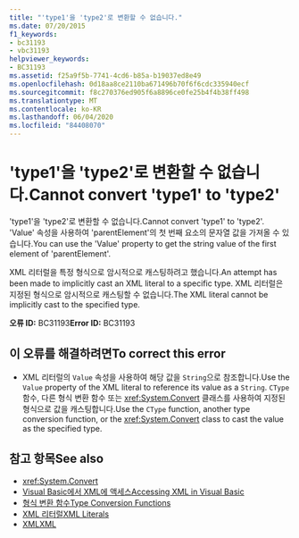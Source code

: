 ```yaml
---
title: "'type1'을 'type2'로 변환할 수 없습니다."
ms.date: 07/20/2015
f1_keywords:
- bc31193
- vbc31193
helpviewer_keywords:
- BC31193
ms.assetid: f25a9f5b-7741-4cd6-b85a-b19037ed8e49
ms.openlocfilehash: 0d18aa8ce2110ba671496b70f6f6cdc335940ecf
ms.sourcegitcommit: f8c270376ed905f6a8896ce0fe25b4f4b38ff498
ms.translationtype: MT
ms.contentlocale: ko-KR
ms.lasthandoff: 06/04/2020
ms.locfileid: "84408070"
---
```

# <a name="cannot-convert-type1-to-type2"></a><span data-ttu-id="94708-102">'type1'을 'type2'로 변환할 수 없습니다.</span><span class="sxs-lookup"><span data-stu-id="94708-102">Cannot convert 'type1' to 'type2'</span></span>
<span data-ttu-id="94708-103">'type1'을 'type2'로 변환할 수 없습니다.</span><span class="sxs-lookup"><span data-stu-id="94708-103">Cannot convert 'type1' to 'type2'.</span></span> <span data-ttu-id="94708-104">'Value' 속성을 사용하여 'parentElement'의 첫 번째 요소의 문자열 값을 가져올 수 있습니다.</span><span class="sxs-lookup"><span data-stu-id="94708-104">You can use the 'Value' property to get the string value of the first element of 'parentElement'.</span></span>  
  
 <span data-ttu-id="94708-105">XML 리터럴을 특정 형식으로 암시적으로 캐스팅하려고 했습니다.</span><span class="sxs-lookup"><span data-stu-id="94708-105">An attempt has been made to implicitly cast an XML literal to a specific type.</span></span> <span data-ttu-id="94708-106">XML 리터럴은 지정된 형식으로 암시적으로 캐스팅할 수 없습니다.</span><span class="sxs-lookup"><span data-stu-id="94708-106">The XML literal cannot be implicitly cast to the specified type.</span></span>  
  
 <span data-ttu-id="94708-107">**오류 ID:** BC31193</span><span class="sxs-lookup"><span data-stu-id="94708-107">**Error ID:** BC31193</span></span>  
  
## <a name="to-correct-this-error"></a><span data-ttu-id="94708-108">이 오류를 해결하려면</span><span class="sxs-lookup"><span data-stu-id="94708-108">To correct this error</span></span>  
  
- <span data-ttu-id="94708-109">XML 리터럴의 `Value` 속성을 사용하여 해당 값을 `String`으로 참조합니다.</span><span class="sxs-lookup"><span data-stu-id="94708-109">Use the `Value` property of the XML literal to reference its value as a `String`.</span></span> <span data-ttu-id="94708-110">`CType` 함수, 다른 형식 변환 함수 또는 <xref:System.Convert> 클래스를 사용하여 지정된 형식으로 값을 캐스팅합니다.</span><span class="sxs-lookup"><span data-stu-id="94708-110">Use the `CType` function, another type conversion function, or the <xref:System.Convert> class to cast the value as the specified type.</span></span>  
  
## <a name="see-also"></a><span data-ttu-id="94708-111">참고 항목</span><span class="sxs-lookup"><span data-stu-id="94708-111">See also</span></span>

- <xref:System.Convert>
- [<span data-ttu-id="94708-112">Visual Basic에서 XML에 액세스</span><span class="sxs-lookup"><span data-stu-id="94708-112">Accessing XML in Visual Basic</span></span>](../programming-guide/language-features/xml/accessing-xml.md)
- [<span data-ttu-id="94708-113">형식 변환 함수</span><span class="sxs-lookup"><span data-stu-id="94708-113">Type Conversion Functions</span></span>](../language-reference/functions/type-conversion-functions.md)
- [<span data-ttu-id="94708-114">XML 리터럴</span><span class="sxs-lookup"><span data-stu-id="94708-114">XML Literals</span></span>](../language-reference/xml-literals/index.md)
- [<span data-ttu-id="94708-115">XML</span><span class="sxs-lookup"><span data-stu-id="94708-115">XML</span></span>](../programming-guide/language-features/xml/index.md)

